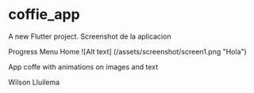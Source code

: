 # coffie_app

A new Flutter project.
Screenshot de la aplicacion 

Progress Menu Home 
![Alt text] (/assets/screenshot/screen1.png "Hola")


App coffe with animations on images and text 


Wilson Lluilema 
